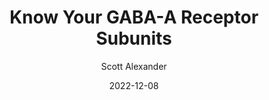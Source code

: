 ---
layout: podcast
title: "Know Your GABA-A Receptor Subunits"
author: Scott Alexander
description: https://astralcodexten.substack.com/p/know-your-gaba-a-receptor-subunits
date: 2022-12-08
length: 1689814
duration: 422
guid: know-your-gaba-a-receptor-subunits
---